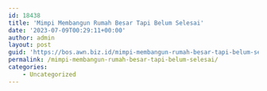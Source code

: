 ```yaml
---
id: 18438
title: 'Mimpi Membangun Rumah Besar Tapi Belum Selesai'
date: '2023-07-09T00:29:11+00:00'
author: admin
layout: post
guid: 'https://bos.awn.biz.id/mimpi-membangun-rumah-besar-tapi-belum-selesai/'
permalink: /mimpi-membangun-rumah-besar-tapi-belum-selesai/
categories:
    - Uncategorized
---
```



